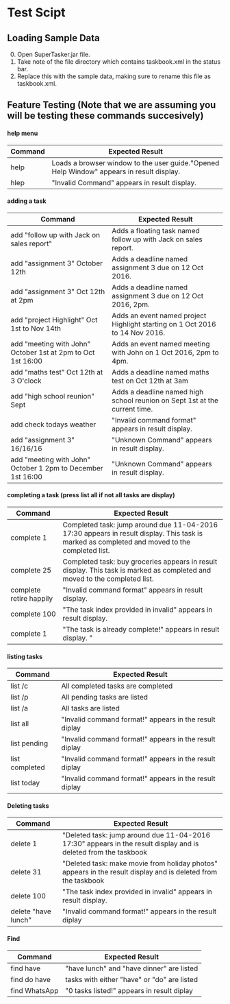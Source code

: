 # Test Scipt

## Loading Sample Data

0. Open SuperTasker.jar file.
1. Take note of the file directory which contains taskbook.xml in the status bar.
2. Replace this with the sample data, making sure to rename this file as taskbook.xml.

## Feature Testing (Note that we are assuming you will be testing these commands succesively)

#### help menu

| Command | Expected Result |
|----------------------------------------------------|-----------------------------------------------------------------------|
| help | Loads a browser window to the user guide."Opened Help Window" appears in result display. |
| hlep |  "Invalid Command" appears in result display. |           

#### adding a task

| Command | Expected Result |
|----------------------------------------------------|-----------------------------------------------------------------------|
| add "follow up with Jack on sales report" | Adds a floating task named follow up with Jack on sales report. |
| add "assignment 3" October 12th | Adds a deadline named assignment 3 due on 12 Oct 2016. |
| add "assignment 3" Oct 12th at 2pm | Adds a deadline named assignment 3 due on 12 Oct 2016, 2pm. |
| add "project Highlight" Oct 1st to Nov 14th | Adds an event named project Highlight starting on 1 Oct 2016 to 14 Nov 2016. |
| add "meeting with John" October 1st at 2pm to Oct 1st 16:00 | Adds an event named meeting with John on 1 Oct 2016, 2pm to 4pm. |
| add "maths test" Oct 12th at 3 O'clock |Adds a deadline named maths test on Oct 12th at 3am|
| add "high school reunion" Sept | Adds a deadline named high school reunion on Sept 1st at the current time. |
| add check todays weather | "Invalid command format" appears in result display. |
| add "assignment 3" 16/16/16 |  "Unknown Command" appears in result display. |
| add "meeting with John" October 1 2pm to December 1st 16:00 | "Unknown Command" appears in result display. | 

#### completing a task (press list all if not all tasks are display)

| Command | Expected Result |
|----------------------------------------------------|-----------------------------------------------------------------------|
| complete 1 | Completed task: jump around due 11-04-2016 17:30 appears in result display. This task is marked as completed and moved to the completed list. |
| complete 25 | Completed task: buy groceries appears in result display. This task is marked as completed and moved to the completed list. |
| complete retire happily | "Invalid command format" appears in result display. |
| complete 100 | "The task index provided in invalid" appears in result display.|
| complete 1| "The task is already complete!" appears in result display. "

#### listing tasks

| Command | Expected Result |
|----------------------------------------------------|-----------------------------------------------------------------------|
| list /c | All completed tasks are completed |
| list /p | All pending tasks are listed |
| list /a | All tasks are listed |
| list all| "Invalid command format!" appears in the result diplay|
| list pending| "Invalid command format!" appears in the result diplay|
| list completed | "Invalid command format!" appears in the result diplay|
| list today |  "Invalid command format!" appears in the result diplay |

#### Deleting tasks

| Command | Expected Result |
|----------------------------------------------------|-----------------------------------------------------------------------|
| delete 1 | "Deleted task: jump around due 11-04-2016 17:30" appears in the result display and is deleted from the taskbook |
| delete 31 | "Deleted task: make movie from holiday photos" appears in the result display and is deleted from the taskbook |
| delete 100 | "The task index provided in invalid" appears in result display. |
| delete "have lunch" |  "Invalid command format!" appears in the result diplay |

#### Find

| Command | Expected Result |
|----------------------------------------------------|-----------------------------------------------------------------------|
| find have | "have lunch" and "have dinner" are listed|
| find do have | tasks with either "have" or "do" are listed|
| find WhatsApp| "0 tasks listed!" appears in result diplay|


